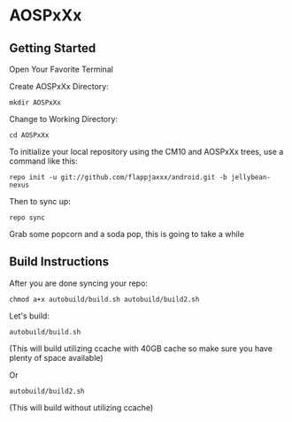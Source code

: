 AOSPxXx
===========

Getting Started
---------------

Open Your Favorite Terminal

Create AOSPxXx Directory:

    mkdir AOSPxXx

Change to Working Directory:

    cd AOSPxXx

To initialize your local repository using the CM10 and AOSPxXx trees, use a command like this:

    repo init -u git://github.com/flappjaxxx/android.git -b jellybean-nexus

Then to sync up:

    repo sync

Grab some popcorn and a soda pop, this is going to take a while


Build Instructions
--------

After you are done syncing your repo:

    chmod a+x autobuild/build.sh autobuild/build2.sh

Let's build:

    autobuild/build.sh
(This will build utilizing ccache with 40GB cache so make sure you have plenty of space available)

Or

    autobuild/build2.sh
(This will build without utilizing ccache)
